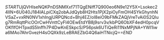 $START$UjQVHIseNQKPnDSNMXxf71TQgENiff7Q900eo6N9e12Y5X+Lsokec24lIN+6U040J184lALpiCXq2obAJdQyb8H2Hts1PjX2piOyFmOH4SYkGhynhNVSaZ+vxRN0NV1xhIngjURPQNcd+Bhj4EZ/oI8eiO9bFMkZAQjVreTvAi0S2QIug7RmRqttPicOOrCwHVnttCyFl4OEwEtdYB8j9srv3v/kbPQ6ObXF4edH0pcqVOKflfOHTpxdS5lnffh7P4DwKnESkpcS/P56psk6UTiQeRi11NxMPjNA+YWI1iwa6MAo7AhrGvezH4sOQXk9zLeBRAEZbG4Q6aiHTNicjQ==$END$